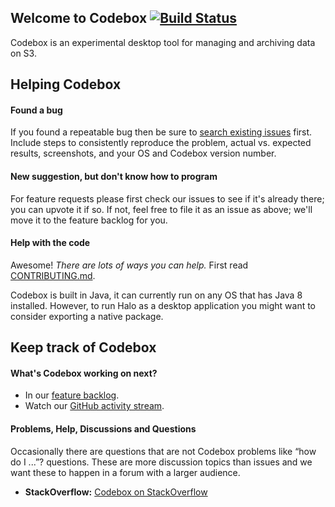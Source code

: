 Welcome to Codebox [![Build Status](https://travis-ci.org/ff36/codebox.svg?branch=master)](https://travis-ci.org/ff36/codebox)
-------------------

Codebox is an experimental desktop tool for managing and archiving data on S3.

Helping Codebox
----------------

#### Found a bug

If you found a repeatable bug then be sure to [search existing issues](https://github.com/ff63/codebox/issues) first.
Include steps to consistently reproduce the problem, actual vs. expected results, screenshots, and your OS and
Codebox version number.


#### New suggestion, but don't know how to program

For feature requests please first check our issues to
see if it's already there; you can upvote it if so. If not, feel free to file it as an issue as above; we'll
move it to the feature backlog for you.


#### Help with the code

Awesome! _There are lots of ways you can help._ First read
[CONTRIBUTING.md](https://github.com/ff36/codebox/blob/master/CONTRIBUTING.md).

Codebox is built in Java, it can currently run on any OS that has Java 8 installed. However, to
run Halo as a desktop application you might want to consider exporting a native package.


Keep track of Codebox
----------------------------------------------

#### What's Codebox working on next?

* In our [feature backlog](https://github.com/ff36/codebox/issues).
* Watch our [GitHub activity stream](https://github.com/ff36/codebox/pulse).

#### Problems, Help, Discussions and Questions

Occasionally there are questions that are not Codebox problems like “how do I ...”? questions. These are more discussion
topics than issues and we want these to happen in a forum with a larger audience.

* **StackOverflow:** [Codebox on StackOverflow](https://stackoverflow.com/)